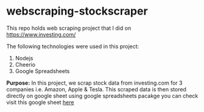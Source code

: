 
# webscraping-stockscraper

This repo holds web scraping project   that I did on https://www.investing.com/

The following technologies were used in this project:

 1. Nodejs
 2. Cheerio
 3. Google Spreadsheets
 
 **Purpose:**
 In this project, we scrap stock data from investing.com for 3 companies i.e. Amazon, Apple & Tesla. This scraped data is then stored directly on google sheet using google spreadsheets pacakge you can check visit this google sheet [here](https://docs.google.com/spreadsheets/d/17e0mRz7Ohhppj8Ho6Ou8vfQcg_cpjP-CqudidQK_rSY/edit#gid=0)
 
